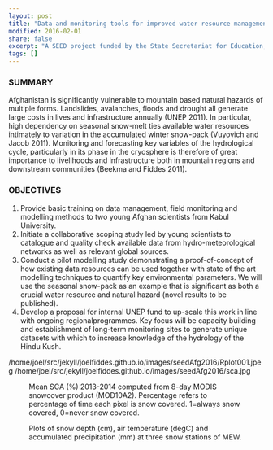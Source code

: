 ```yaml
---
layout: post
title: "Data and monitoring tools for improved water resource management Afghanistan [2016]"
modified: 2016-02-01
share: false
excerpt: "A SEED project funded by the State Secretariat for Education, Research and Innovation/ ETH "
tags: []
---
```


### SUMMARY

Afghanistan is significantly vulnerable to mountain based natural hazards of multiple forms. Landslides,
avalanches, floods and drought all generate large costs in lives and infrastructure annually (UNEP 2011). In
particular, high dependency on seasonal snow-melt ties available water resources intimately to variation in
the accumulated winter snow-pack (Vuyovich and Jacob 2011). Monitoring and forecasting key variables of
the hydrological cycle, particularly in its phase in the cryosphere is therefore of great importance to
livelihoods and infrastructure both in mountain regions and downstream communities (Beekma and Fiddes
2011).

### OBJECTIVES

1. Provide basic training on data management, field monitoring and modelling methods to two young
Afghan scientists from Kabul University.
2. Initiate a collaborative scoping study led by young scientists to catalogue and quality check available
data from hydro-meteorological networks as well as relevant global sources.
3. Conduct a pilot modelling study demonstrating a proof-of-concept of how existing data resources
can be used together with state of the art modelling techniques to quantify key environmental
parameters. We will use the seasonal snow-pack as an example that is significant as both a crucial
water resource and natural hazard (novel results to be published).
4. Develop a proposal for internal UNEP fund to up-scale this work in line with ongoing regionalprogrammes. Key focus will be capacity building and establishment of long-term monitoring sites to
generate unique datasets with which to increase knowledge of the hydrology of the Hindu Kush.


/home/joel/src/jekyll/joelfiddes.github.io/images/seedAfg2016/Rplot001.jpeg
/home/joel/src/jekyll/joelfiddes.github.io/images/seedAfg2016/sca.jpg

<figure>
  <img src="{{ site.url }}{{ site.baseurl }}/images/seedAfg2016/sca.jpg" alt="">
  <figcaption>Mean SCA (%) 2013-2014 computed from 8-day MODIS snowcover product
(MOD10A2). Percentage refers to percentage of time each pixel is snow covered. 1=always snow
covered, 0=never snow covered.</figcaption>
</figure> 

<figure>
  <img src="{{ site.url }}{{ site.baseurl }}/images/seedAfg2016/Rplot001.jpeg" alt="">
  <figcaption>Plots of snow depth (cm), air temperature (degC) and accumulated precipitation (mm) at
three snow stations of MEW.</figcaption>
</figure> 
